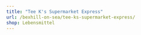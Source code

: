 ```yaml
---
title: "Tee K's Supermarket Express"
url: /bexhill-on-sea/tee-ks-supermarket-express/
shop: Lebensmittel
---
```

